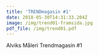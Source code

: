 ```yaml
---
title: 'TRENDmagasin #1'
date: 2018-05-30T14:31:33.204Z
image: /img/trend01-framsida.jpg
pdf_file: /img/trend01.pdf
---
```

Alviks Måleri Trendmagasin #1
